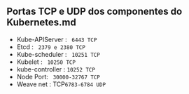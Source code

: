 ## Portas TCP e UDP dos componentes do  Kubernetes.md

* Kube-APIServer : ``` 6443 TCP```
* Etcd : ``` 2379 e 2380 TCP```
* Kube-scheduler : ``` 10251 TCP```
* Kubelet : ``` 10250 TCP```
* kube-controller : ```10252 TCP```
* Node Port: ``` 30000-32767 TCP```
* Weave net : TCP```6783-6784 UDP```
